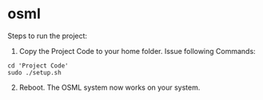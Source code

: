 # osml

Steps to run the project:

1) Copy the Project Code to your home folder. Issue following Commands:
  ``` shell
  cd 'Project Code'
  sudo ./setup.sh
  ```

2) Reboot. The OSML system now works on your system.
